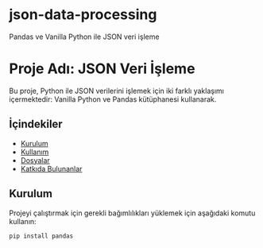 # json-data-processing
Pandas ve Vanilla Python ile JSON veri işleme

# Proje Adı: JSON Veri İşleme

Bu proje, Python ile JSON verilerini işlemek için iki farklı yaklaşımı içermektedir: Vanilla Python ve Pandas kütüphanesi kullanarak.

## İçindekiler
- [Kurulum](#kurulum)
- [Kullanım](#kullanım)
- [Dosyalar](#dosyalar)
- [Katkıda Bulunanlar](#katkıda-bulunanlar)

## Kurulum
Projeyi çalıştırmak için gerekli bağımlılıkları yüklemek için aşağıdaki komutu kullanın:
```bash
pip install pandas
